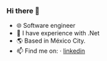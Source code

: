 
### Hi there 👋

- :globe_with_meridians: Software engineer
- :briefcase: I have experience with .Net
- :earth_americas: Based in México City.
- :mailbox: Find me on: · [linkedin](https://www.linkedin.com/in/mosquedakike/)
